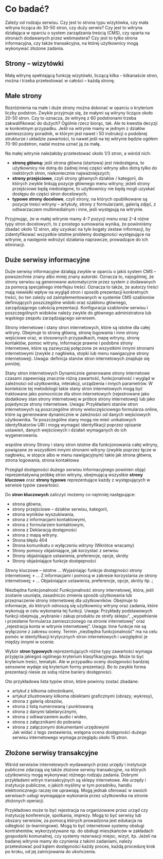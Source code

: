 # Co badać?
Zależy od rodzaju serwisu. Czy jest to strona typu wizytówka, czy mała witryna licząca do 30-50 stron, czy duży serwis? Czy jest to witryna działająca w oparciu o system zarządzania treścią (CMS), czy oparta na stronach dodawanych przez webmastera? Czy jest to tylko strona informacyjna, czy także transakcyjna, na której użytkownicy mogą wykonywać złożone zadania.

## Strony – wizytówki

Małą witrynę spełniającą funkcję wizytówki, liczącą kilka – kilkanaście stron, można i trzeba przetestować w całości – każdą stronę. 

## Małe strony
Rozróżnienia na małe i duże strony można dokonać w oparciu o kryterium liczby podstron. Zwykle przyjmuje się, że małymi są witryny liczące około 20-50 stron. Czy to oznacza, że witrynę z 60 podstronami trzeba zakwalifikować do dużych? Ogólnie rzecz biorąc, tak. Ale to kwestia decyzji w konkretnym przypadku. Jeśli na witrynie mamy w jednym z działów zamieszczony poradnik, w którym jest nawet i 50 instrukcji o podobnej strukturze i układzie zawartości, to nawet jeśli na tej witrynie będzie ogółem 70-90 podstron, nadal można uznać ją za małą.     

Na małej witrynie należałoby przetestować około 1/3 stron, a wśród nich:

- **stronę główną:** jeśli strona główna (startowa) jest niedostępna, to użytkownicy nie dotrą do żadnej innej części witryny albo dotrą tylko do niektórych stron, niekoniecznie najważniejszych;
- **strony przejściowe**, czyli strony głównych działów / kategorii, do których zwykle linkują pozycje głównego menu witryny; jeżeli strony przejściowe będą niedostępne, to użytkownicy nie będą mogli uzyskać dostępu do części stron docelowych;
- **typowe strony docelowe**, czyli strony, na których opublikowane są pozycje treści witryny – artykuły, strony z formularzami, galerią zdjęć, z odtwarzaczem multimedialnym i inne, jeśli występują na witrynie.

Przyjmując, że w małej witrynie mamy 4-7 pozycji menu oraz 2-4 różne typy stron docelowych, to z prostego sumowania wynika, że powinniśmy zbadać około 12 stron, aby uzyskać na tyle bogaty zestaw informacji, by zidentyfikować wszystkie istotne problemy dostępności występujące na witrynie, a następnie wdrożyć działania naprawcze, prowadzące do ich eliminacji.

## Duże serwisy informacyjne
Duże serwisy informacyjne działają zwykle w oparciu o jakiś system CMS – powszechnie znany albo mniej znany autorski. Oznacza to, najogólniej, że strony serwisu są generowane automatycznie przez system z dodawanych za pomocą specjalnego interfejsu treści. Oznacza to także, że autorzy treści mają niewielki wpływ na wygląd stron i sposób prezentacji konkretnych treści, bo ten zależy od zaimplementowanych w systemie CMS szablonów definiujących poszczególne widoki oraz szablonu głównego, zarządzającego całością prezentacji. Konfiguracja szablonów serwisu i poszczególnych widoków należy zwykle do głównego administratora lub wąskiego zespołu zarządzającego serwisem.  






Strony internetowe i stany stron internetowych, które są istotne dla całej witryny. Obejmuje to stronę główną, stronę logowania i inne strony wejściowe oraz, w stosownych przypadkach, mapę witryny, stronę kontaktów, pomoc witryny, informacje prawne i podobne strony internetowe, które są zazwyczaj połączone ze wszystkimi innymi stronami internetowymi (zwykle z nagłówka, stopki lub menu nawigacyjne strony internetowej).
Uwaga: definicja stanów stron internetowych znajduje się poniżej.


Stany stron internetowych
Dynamicznie generowane strony internetowe czasami zapewniają znacznie różną zawartość, funkcjonalność i wygląd w zależności od użytkownika, interakcji, urządzenia i innych parametrów. W kontekście tej metodologii takie stany stron internetowych mogą być traktowane jako pomocnicze dla stron internetowych (rejestrowane jako dodatkowy stan strony internetowej w próbce strony internetowej) lub jako pojedyncze strony internetowe.
Uwaga: Przykładami stanów stron internetowych są poszczególne strony wieloczęściowego formularza online, które są generowane dynamicznie w zależności od danych wejściowych użytkownika. Te poszczególne stany mogą nie mieć unikatowych identyfikatorów URI i mogą wymagać identyfikacji poprzez opisanie ustawień, danych wejściowych i działań wymaganych do ich wygenerowania.

wspólne strony Strony i stany stron istotne dla funkcjonowania całej witryny, powiązane ze wszystkimi innymi stronami witryny (zwykle poprzez łącze w nagłowku, w stopce albo w menu nawigacyjnym)
takie jak strona główna, strona logowania, strona kontaktowa



Przegląd dostępności dużego serwisu informacyjnego powinien objąć reprezentatywną próbkę stron witryny, obejmującą wszystkie **strony kluczowe** oraz **strony typowe** reprezentujące każdy z występujących w serwisie typów zawartości. 

Do **stron kluczowych** zaliczyć możemy co najmniej następujące:
- strona główna,
- strony przejściowe – działów serwisu, kategorii,
- strona wyników wyszukiwania,
- strona z informacjami kontaktowymi,
- strona z formularzem kontaktowym,
- strona z Deklaracją dostępności
- strona z mapą witryny.
- Strona błędu 404
- Strona komunikatu o wyłączeniu witryny (Wkrótce wracamy) 
- Strony pomocy objaśniające, jak korzystać z serwisu
- Strony objaśniające ustawienia, preferencje, opcje, skróty
- Strony objaśniające funkcje dostęepności 


Strony kluczowe – istotne
… Wyjaśniając funkcje dostępności strony internetowej;
    • … Z informacjami i pomocą w zakresie korzystania ze strony internetowej;
    • … Objaśniające ustawienia, preferencje, opcje, skróty itp .;

Niezbędna funkcjonalność
Funkcjonalność strony internetowej, która, jeśli zostanie usunięta, zasadniczo zmienia sposób użytkowania lub przeznaczenie strony internetowej dla użytkowników. Obejmuje to informacje, do których odnoszą się użytkownicy witryny oraz zadania, które wykonują w celu wykonania tej funkcji.
Uwaga: Przykłady podstawowych funkcji obejmują „wybranie i zakup produktu ze strefy sklepu”, „wypełnienie i przesłanie formularza zamieszczonego na stronie internetowej” oraz „rejestracja konta w witrynie internetowej”.
Uwaga: Inne funkcje nie są wyłączone z zakresu oceny. Termin „niezbędna funkcjonalność” ma na celu pomóc w identyfikacji krytycznych stron internetowych i uwzględnić je między innymi w ocenie.


Wybór **stron typowych** reprezentujących różne typy zawartości wymaga przyjęcia jakiegoś ogólnego kryterium klasyfikacyjnego. Może to być kryterium treści, tematyki. Ale w przypadku oceny dostępności bardziej sensowne wydaje się kryterium formy prezentacji. Bo to zwykle forma prezentacji niesie ze sobą różne bariery dostępności.

Oto przykładowa lista typów stron, które powinny zostać zbadane:
- artykuł z kilkoma odnośnikami, 
- artykuł zilustrowany kilkoma obiektami graficznymi (obrazy, wykresy),
- strona z galerią obrazów,
- strona z listą numerowaną i punktowaną
- strona z danymi tabelarycznymi,
- strona z odtwarzaniem audio i wideo,
- strona z załącznikami do pobrania
- strona z załączonymi dokumentami urzędowymi  
Jak widać z tego zestawienia, wstępna ocena dostępności dużego serwisu internetowego wymaga przeglądu około 15 stron.  

## Złożone serwisy transakcyjne
Wśród serwisów internetowych wydawanych przez urzędy i instytucje publiczne zdarzają się także  złożone serwisy transakcyjne, na których użytkownicy mogą wykonywać różnego rodzaju zadania. Dobrymi przykładami witryn transakcyjnych są sklepy internetowe. Ale urzędy i instytucje publiczne, o jakich myślimy w tym poradniku, handlu elektronicznego raczej nie uprawiają. Mogą jednak oferować w swoich serwisach usługi wymagające wykonania przez użytkownika na stronie złożonych operacji. 

Przykładowo może to być rejestracja na organizowane przez urząd czy instytucję konferencje, spotkania, imprezy. Mogą to być serwisy lub obszary serwisów, za pomocą których prowadzona jest edukacja na odległość (e-learningowe). Mogą to być internetowe systemy obsługi kontrahentów, wykorzystywane np. do obsługi mieszkańców w zakładach gospodarki komunalnej, czy systemy rezerwacji miejsc, wizyt, itp.
Jeżeli na badanej witrynie mamy do czynienia z takimi zadaniami, należy przetestować pod kątem dostępności każdy proces, każdą procedurę krok po kroku, od jej zainicjowania do ukończenia.
